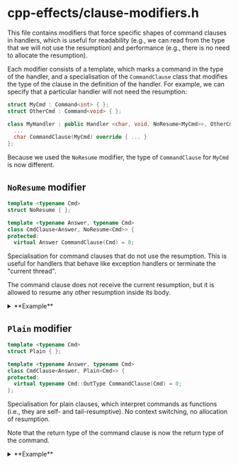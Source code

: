 # cpp-effects/clause-modifiers.h

This file contains modifiers that force specific shapes of command clauses in handlers, which is useful for readability (e.g., we can read from the type that we will not use the resumption) and performance (e.g., there is no need to allocate the resumption).

Each modifier consists of a template, which marks a command in the type of the handler, and a specialisation of the `CommandClause` class that modifies the type of the clause in the definition of the handler. For example, we can specify that a particular handler will not need the resumption:

```cpp
struct MyCmd : Command<int> { };
struct OtherCmd : Command<void> { };

class MyHandler : public Handler <char, void, NoResume<MyCmd>>, OtherCmd> {
  ...
  char CommandClause(MyCmd) override { ... }
};
```

Because we used the `NoResume` modifier, the type of `CommandClause` for `MyCmd` is now different.


## `NoResume` modifier

```cpp
template <typename Cmd>
struct NoResume { };

template <typename Answer, typename Cmd>
class CmdClause<Answer, NoResume<Cmd>> {
protected:
  virtual Answer CommandClause(Cmd) = 0;
```

Specialisation for command clauses that do not use the resumption. This is useful for handlers that behave like exception handlers or terminate the "current thread".

The command clause does not receive the current resumption, but it is allowed to resume any other resumption inside its body.

<details>
  <summary>**Example**</summary>

```cpp
struct Error : Command<void> { };

class Cancel : public Handler<void, void, NoResume<Error>> {
  void CommandClause(Error) override
  {
    std::cout << "Error!" << std::endl;
  }
  void ReturnClause() override {}
};

int main()
{
  std::cout << "Welcome!" << std::endl;
  OneShot::Handle<Cancel>([](){
    std::cout << "So far so good..." << std::endl;
    OneShot::InvokeCmd(Error{}); 
    std::cout << "I made it!" << std::endl;
  });
  std::cout << "Bye!" << std::endl;
}
```

Output:

```
Welcome!
So far so good...
error!
Bye!
```

</details>


## `Plain` modifier

```cpp
template <typename Cmd>
struct Plain { };

template <typename Answer, typename Cmd>
class CmdClause<Answer, Plain<Cmd>> {
protected:
  virtual typename Cmd::OutType CommandClause(Cmd) = 0;
};
```

Specialisation for plain clauses, which interpret commands as functions (i.e., they are self- and tail-resumptive). No context switching, no allocation of resumption.

Note that the return type of the command clause is now the return type of the command.

<details>
  <summary>**Example**</summary>

```cpp
struct Add : Command<int> {
  int x, y;
};

class Calculator : public Handler <void, void, Plain<Add>> {
  int CommandClause(Add c) override {
    return c.x + c.y;
  }
  void ReturnClause() override { }
};

int main()
{
  OneShot::Handle<Calculator>([](){
    std::cout << "2 + 5 = " << OneShot::InvokeCmd<Add>({{}, 2, 5}) << std::endl;
  });
}
```

Output:

```
2 + 5 = 7
```

</details>

